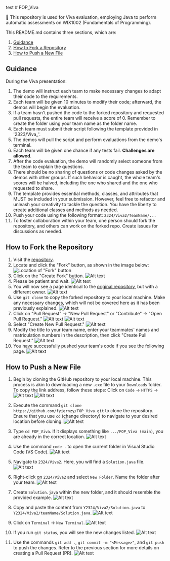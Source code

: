 test # FOP_Viva

🌱 This repository is used for Viva evaluation, employing Java to perform automatic assessments on WIX1002 (Fundamentals of Programming).

This README.md contains three sections, which are:
1. [Guidance](https://github.com/fyiernzy/FOP_Viva?tab=readme-ov-file#guidance)
2. [How to Fork a Repository](https://github.com/fyiernzy/FOP_Viva?tab=readme-ov-file#how-to-fork-the-repository)
3. [How to Push a New File](https://github.com/fyiernzy/FOP_Viva?tab=readme-ov-file#how-to-push-a-new-file)

## Guidance

During the Viva presentation:

1. The demo will instruct each team to make necessary changes to adapt their code to the requirements.
2. Each team will be given 10 minutes to modify their code; afterward, the demos will begin the evaluation.
3. If a team hasn't pushed the code to the forked repository and requested pull requests, the entire team will receive a score of 0. Remember to create the folder using your team name as the folder name.
4. Each team must submit their script following the template provided in '2323/Viva_'.
5. The demos will pull the script and perform evaluations from the demo's terminal.
6. Each team will be given one chance if any tests fail. **Challenges are allowed**.
7. After the code evaluation, the demo will randomly select someone from the team to explain the questions.
8. There should be no sharing of questions or code changes asked by the demos with other groups. If such behavior is caught, the whole team's scores will be halved, including the one who shared and the one who requested to share.
9. The template provides essential methods, classes, and attributes that MUST be included in your submission. However, feel free to refactor and unleash your creativity to tackle the question. You have the liberty to create additional classes and methods as needed.
10. Push your code using the following format: `2324/Viva2/TeamName/...`
11. To foster collaboration within your team, one person should fork the repository, and others can work on the forked repo. Create issues for discussions as needed.

## How to Fork the Repository

1. Visit the [repository](https://github.com/fyiernzy/FOP_Viva).
2. Locate and click the "Fork" button, as shown in the image below:
   ![Location of "Fork" button](img/fork/fork-1.png)
3. Click on the "Create Fork" button.
   ![Alt text](img/fork/fork-2.png)
4. Please be patient and wait.
   ![Alt text](img/fork/fork-3.png)
5. You will now see a page identical to the [original repository](https://github.com/fyiernzy/FOP_Viva), but with a different owner.
   ![Alt text](img/fork/fork-4.png)
6. Use `git clone` to copy the forked repository to your local machine. Make any necessary changes, which will not be covered here as it has been previously explained.
   ![Alt text](img/fork/fork-5.png)
7. Click on "Pull Request" -> "New Pull Request" or "Contribute" -> "Open Pull Request."
   ![Alt text](img/fork/fork-7.png)
   ![Alt text](img/fork/fork-8.png)
8. Select "Create New Pull Request."
   ![Alt text](img/fork/fork-9.png)
9. Modify the title to your team name, enter your teammates' names and matriculation numbers in the description, then click "Create Pull Request."
   ![Alt text](img/fork/fork-10.png)
10. You have successfully pushed your team's code if you see the following page.
    ![Alt text](img/fork/fork-11.png)

## How to Push a New File

1. Begin by cloning the GitHub repository to your local machine. This process is akin to downloading a new `.exe` file to your `Downloads` folder. To copy the link address, follow these steps: Click on `Code` -> `HTTPS` -> ![Alt text](img/push/icon-1.png)
![Alt text](img/push/push-1.png)

2. Execute the command `git clone https://github.com/fyiernzy/FOP_Viva.git` to clone the repository. Ensure that you use `cd` (change directory) to navigate to your desired location before cloning.
![Alt text](img/push/push-2.png)

3. Type `cd FOP_Viva`. If it displays something like `.../FOP_Viva (main)`, you are already in the correct location.
![Alt text](img/push/push-3.png)

4. Use the command `code .` to open the current folder in Visual Studio Code (VS Code).
![Alt text](img/push/push-4.png)

5. Navigate to `2324/Viva2`. Here, you will find a `Solution.java` file.
![Alt text](img/push/push-6.png)

6. Right-click on `2324/Viva2` and select `New Folder`. Name the folder after your team.
![Alt text](img/push/push-7.png)

7. Create `Solution.java` within the new folder, and it should resemble the provided example.
![Alt text](img/push/push-8.png)

8. Copy and paste the content from `Y2324/Viva2/Solution.java` to `Y2324/Viva2/teamName/Solution.java`.
![Alt text](img/push/push-9.png)

9. Click on `Terminal` -> `New Terminal`.
![Alt text](img/push/push-10.png)

10. If you run `git status`, you will see the new changes listed.
![Alt text](img/push/push-11.png)

11. Use the commands `git add .`, `git commit -m "<Message>"`, and `git push` to push the changes. Refer to the previous section for more details on creating a Pull Request (PR).
![Alt text](img/push/push-12.png)
